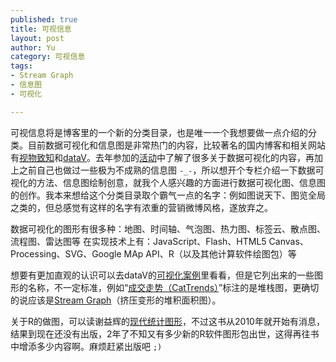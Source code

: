 ```yaml
--- 
published: true
title: 可视信息
layout: post
author: Yu
category: 可视信息
tags:
- Stream Graph
- 信息图
- 可视化

---
```

可视信息将是博客里的一个新的分类目录，也是唯一一个我想要做一点介绍的分类。目前数据可视化和信息图是非常热门的内容，比较著名的国内博客和相关网站有[视物致知](http://www.vizinsight.com "视物 致知")和[dataV](http://datavlab.org/ "dataV")。去年参加的[活动](http://vis.pku.edu.cn/wiki/doku.php?id=conferences:visworkshop11:start "2011年第三届可视化研讨会")中了解了很多关于数据可视化的内容，再加上之前自己也做过一些极为不成熟的信息图 <code>-_-</code>，所以想开个专栏介绍一下数据可视化的方法、信息图绘制创意，就我个人感兴趣的方面进行数据可视化图、信息图的创作。我本来想给这个分类目录取个霸气一点的名字：例如图说天下、图览全局之类的，但总感觉有这样的名字有浓重的营销微博风格，遂放弃之。

数据可视化的图形有很多种：地图、时间轴、气泡图、热力图、标签云、散点图、流程图、雷达图等
在实现技术上有：JavaScript、Flash、HTML5 Canvas、Processing、SVG、Google MAp API、R（以及其他计算软件绘图包）等

想要有更加直观的认识可以去dataV的[可视化案例](http://datavlab.org/?page_id=300 "可视化案例")里看看，但是它列出来的一些图形的名称，不一定标准，例如“[成交走势（CatTrends）](http://datavlab.org/?p=49 "成交走势（CatTrends）")”标注的是堆栈图，更确切的说应该是[Stream Graph](http://www.google.com.hk/search?q=Stream+Graph&amp;ie=utf-8&amp;oe=utf-8&amp;aq=t&amp;rls=org.mozilla:zh-CN:unofficial&amp;client=firefox-a "Google一下 Stream Graph")（挤压变形的堆积面积图）。

关于R的做图，可以读谢益辉的[现代统计图形](http://yihui.name/cn/publication/ "现代统计图形-谢益辉")，不过这书从2010年就开始有消息，结果到现在还没有出版，2年了不知又有多少新的R软件图形包出世，这得再往书中增添多少内容啊。麻烦赶紧出版吧 <code>;)</code>
